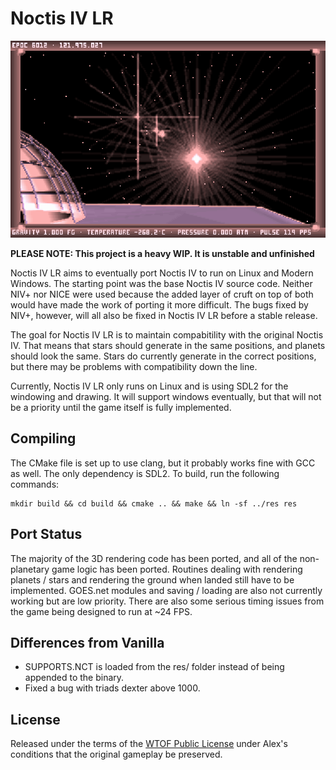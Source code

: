 # Noctis IV LR

![Image of Star](doc/img/roof.png)

**PLEASE NOTE: This project is a heavy WIP. It is unstable and unfinished**

Noctis IV LR aims to eventually port Noctis IV to run on Linux and Modern Windows.
The starting point was the base Noctis IV source code. Neither NIV+ nor
NICE were used because the added layer of cruft on top of both would have
made the work of porting it more difficult. The bugs fixed by NIV+, however, will
all also be fixed in Noctis IV LR before a stable release.

The goal for Noctis IV LR is to maintain compabitility with the original Noctis IV.
That means that stars should generate in the same positions, and planets should
look the same. Stars do currently generate in the correct positions, but there
may be problems with compatibility down the line. 

Currently, Noctis IV LR only runs on Linux and is using SDL2 for the windowing and
drawing. It will support windows eventually, but that will not be a priority until the 
game itself is fully implemented.

## Compiling
The CMake file is set up to use clang, but it probably works fine with GCC as well.
The only dependency is SDL2.
To build, run the following commands:
```
mkdir build && cd build && cmake .. && make && ln -sf ../res res
```

## Port Status

The majority of the 3D rendering code has been ported, and all of the non-planetary game logic has been ported. Routines
dealing with rendering planets / stars and rendering the ground when landed still have to be implemented. GOES.net modules
and saving / loading are also not currently working but are low priority. There are also some serious timing issues from
the game being designed to run at ~24 FPS.

## Differences from Vanilla
* SUPPORTS.NCT is loaded from the res/ folder instead of being appended to the binary.
* Fixed a bug with triads dexter above 1000. 

## License
Released under the terms of the [WTOF Public License](LICENSE.md) under Alex's conditions that the original gameplay be preserved.
